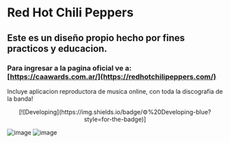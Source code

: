 # Red Hot Chili Peppers
## Este es un diseño propio hecho por fines practicos y educacion.
### Para ingresar a la pagina oficial ve a: [https://caawards.com.ar/](https://redhotchilipeppers.com/)
Incluye aplicacion reproductora de musica online, con toda la discografia de la banda!
<p align='center'>
[![Developing](https://img.shields.io/badge/⚙️%20Developing-blue?style=for-the-badge)]
</p>

![image](https://github.com/user-attachments/assets/9cd80921-0de8-4f1e-a333-b4cfd5e11287)
![image](https://github.com/user-attachments/assets/cc3fc2e9-1411-4dc4-bcc0-d4799fdcc157)
